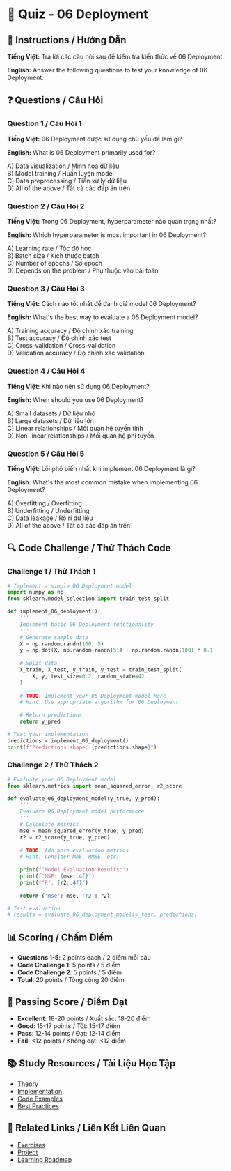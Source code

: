 # 🧠 Quiz - 06 Deployment

## 📝 Instructions / Hướng Dẫn

**Tiếng Việt:** Trả lời các câu hỏi sau để kiểm tra kiến thức về 06 Deployment.

**English:** Answer the following questions to test your knowledge of 06 Deployment.

## ❓ Questions / Câu Hỏi

### Question 1 / Câu Hỏi 1
**Tiếng Việt:** 06 Deployment được sử dụng chủ yếu để làm gì?

**English:** What is 06 Deployment primarily used for?

A) Data visualization / Minh họa dữ liệu  
B) Model training / Huấn luyện model  
C) Data preprocessing / Tiền xử lý dữ liệu  
D) All of the above / Tất cả các đáp án trên

### Question 2 / Câu Hỏi 2
**Tiếng Việt:** Trong 06 Deployment, hyperparameter nào quan trọng nhất?

**English:** Which hyperparameter is most important in 06 Deployment?

A) Learning rate / Tốc độ học  
B) Batch size / Kích thước batch  
C) Number of epochs / Số epoch  
D) Depends on the problem / Phụ thuộc vào bài toán

### Question 3 / Câu Hỏi 3
**Tiếng Việt:** Cách nào tốt nhất để đánh giá model 06 Deployment?

**English:** What's the best way to evaluate a 06 Deployment model?

A) Training accuracy / Độ chính xác training  
B) Test accuracy / Độ chính xác test  
C) Cross-validation / Cross-validation  
D) Validation accuracy / Độ chính xác validation

### Question 4 / Câu Hỏi 4
**Tiếng Việt:** Khi nào nên sử dụng 06 Deployment?

**English:** When should you use 06 Deployment?

A) Small datasets / Dữ liệu nhỏ  
B) Large datasets / Dữ liệu lớn  
C) Linear relationships / Mối quan hệ tuyến tính  
D) Non-linear relationships / Mối quan hệ phi tuyến

### Question 5 / Câu Hỏi 5
**Tiếng Việt:** Lỗi phổ biến nhất khi implement 06 Deployment là gì?

**English:** What's the most common mistake when implementing 06 Deployment?

A) Overfitting / Overfitting  
B) Underfitting / Underfitting  
C) Data leakage / Rò rỉ dữ liệu  
D) All of the above / Tất cả các đáp án trên

## 🔍 Code Challenge / Thử Thách Code

### Challenge 1 / Thử Thách 1
```python
# Implement a simple 06 Deployment model
import numpy as np
from sklearn.model_selection import train_test_split

def implement_06_deployment():
    '''
    Implement basic 06 Deployment functionality
    '''
    # Generate sample data
    X = np.random.randn(100, 5)
    y = np.dot(X, np.random.randn(5)) + np.random.randn(100) * 0.1
    
    # Split data
    X_train, X_test, y_train, y_test = train_test_split(
        X, y, test_size=0.2, random_state=42
    )
    
    # TODO: Implement your 06 Deployment model here
    # Hint: Use appropriate algorithm for 06 Deployment
    
    # Return predictions
    return y_pred

# Test your implementation
predictions = implement_06_deployment()
print(f"Predictions shape: {predictions.shape}")
```

### Challenge 2 / Thử Thách 2
```python
# Evaluate your 06 Deployment model
from sklearn.metrics import mean_squared_error, r2_score

def evaluate_06_deployment_model(y_true, y_pred):
    '''
    Evaluate 06 Deployment model performance
    '''
    # Calculate metrics
    mse = mean_squared_error(y_true, y_pred)
    r2 = r2_score(y_true, y_pred)
    
    # TODO: Add more evaluation metrics
    # Hint: Consider MAE, RMSE, etc.
    
    print(f"Model Evaluation Results:")
    print(f"MSE: {mse:.4f}")
    print(f"R²: {r2:.4f}")
    
    return {'mse': mse, 'r2': r2}

# Test evaluation
# results = evaluate_06_deployment_model(y_test, predictions)
```

## 📊 Scoring / Chấm Điểm

- **Questions 1-5**: 2 points each / 2 điểm mỗi câu
- **Code Challenge 1**: 5 points / 5 điểm
- **Code Challenge 2**: 5 points / 5 điểm
- **Total**: 20 points / Tổng cộng 20 điểm

## 🎯 Passing Score / Điểm Đạt

- **Excellent**: 18-20 points / Xuất sắc: 18-20 điểm
- **Good**: 15-17 points / Tốt: 15-17 điểm  
- **Pass**: 12-14 points / Đạt: 12-14 điểm
- **Fail**: <12 points / Không đạt: <12 điểm

## 📚 Study Resources / Tài Liệu Học Tập

- [Theory](./THEORY_06_deployment.md)
- [Implementation](./IMPLEMENTATION_06_deployment.md)
- [Code Examples](./CODE_EXAMPLES_06_deployment.md)
- [Best Practices](./BEST_PRACTICES_06_deployment.md)

## 🔗 Related Links / Liên Kết Liên Quan

- [Exercises](./EXERCISES_06_deployment.md)
- [Project](./PROJECT_06_deployment.md)
- [Learning Roadmap](./LEARNING_ROADMAP_06_deployment.md)
